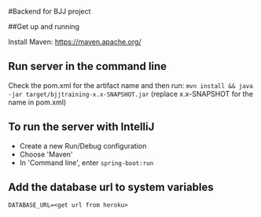 #Backend for BJJ project

##Get up and running

Install Maven: https://maven.apache.org/


## Run server in the command line
Check the pom.xml for the artifact name and then run:
`mvn install && java -jar target/bjjtraining-x.x-SNAPSHOT.jar` (replace x.x-SNAPSHOT for the name in pom.xml)

## To run the server with IntelliJ
- Create a new Run/Debug configuration
- Choose 'Maven'
- In 'Command line', enter `spring-boot:run`

## Add the database url to system variables
`DATABASE_URL=<get url from heroku>`